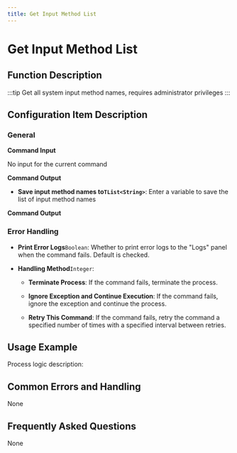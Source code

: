 ```yaml
---
title: Get Input Method List
---
```


# Get Input Method List

## Function Description

:::tip 
Get all system input method names, requires administrator privileges
:::

## Configuration Item Description

### General

**Command Input**

No input for the current command


**Command Output**

- **Save input method names to`TList<String>`**: Enter a variable to save the list of input method names


**Command Output**

### Error Handling

- **Print Error Logs**`Boolean`: Whether to print error logs to the "Logs" panel when the command fails. Default is checked. 

- **Handling Method**`Integer`:

    - **Terminate Process**: If the command fails, terminate the process.

    - **Ignore Exception and Continue Execution**: If the command fails, ignore the exception and continue the process.

    - **Retry This Command**: If the command fails, retry the command a specified number of times with a specified interval between retries.

## Usage Example

Process logic description:

## Common Errors and Handling

None

## Frequently Asked Questions

None

